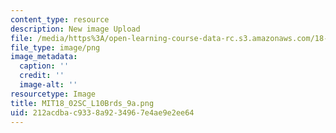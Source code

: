 ```yaml
---
content_type: resource
description: New image Upload
file: /media/https%3A/open-learning-course-data-rc.s3.amazonaws.com/18-02sc-multivariable-calculus-fall-2010/212acdbac9338a9234967e4ae9e2ee64_MIT18_02SC_L10Brds_9a.png
file_type: image/png
image_metadata:
  caption: ''
  credit: ''
  image-alt: ''
resourcetype: Image
title: MIT18_02SC_L10Brds_9a.png
uid: 212acdba-c933-8a92-3496-7e4ae9e2ee64
---
```

